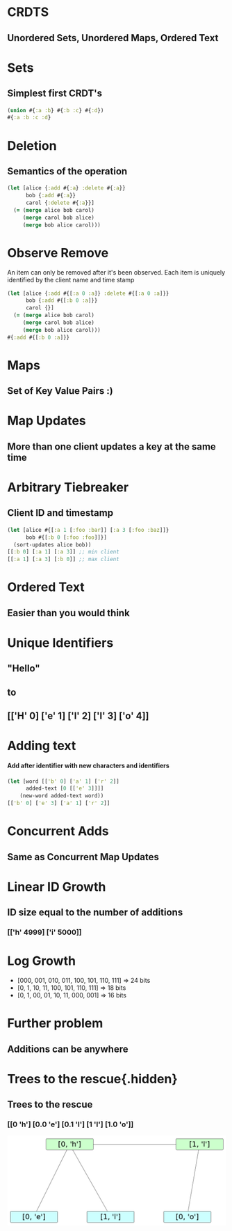 # CRDTS
## Unordered Sets, Unordered Maps, Ordered Text

# Sets
## Simplest first CRDT's
```clojure
(union #{:a :b} #{:b :c} #{:d})
#{:a :b :c :d}
```
# Deletion
## Semantics of the operation
```clojure
(let [alice {:add #{:a} :delete #{:a}}
      bob {:add #{:a}}
      carol {:delete #{:a}}]
  (= (merge alice bob carol)
     (merge carol bob alice)
     (merge bob alice carol)))
```

# Observe Remove
An item can only be removed after it's been observed. Each item is uniquely identified by the client name and time stamp
```clojure
(let [alice {:add #{[:a 0 :a]} :delete #{[:a 0 :a]}}
      bob {:add #{[:b 0 :a]}}
      carol {}]
  (= (merge alice bob carol)
     (merge carol bob alice)
     (merge bob alice carol)))
#{:add #{[:b 0 :a]}}
```
# Maps
## Set of Key Value Pairs :)

# Map Updates
## More than one client updates a key at the same time

# Arbitrary Tiebreaker
## Client ID and timestamp
```clojure
(let [alice #{[:a 1 [:foo :bar]] [:a 3 [:foo :baz]]}
      bob #{[:b 0 [:foo :foo]]}]
  (sort-updates alice bob))
[[:b 0] [:a 1] [:a 3]] ;; min client
[[:a 1] [:a 3] [:b 0]] ;; max client
```

# Ordered Text
## Easier than you would think

# Unique Identifiers
## "Hello"
## to
## [['H' 0] ['e' 1] ['l' 2] ['l' 3] ['o' 4]]

# Adding text
#### Add after identifier with new characters and identifiers

```clojure
(let [word [['b' 0] ['a' 1] ['r' 2]]
      added-text [0 [['e' 3]]]]
    (new-word added-text word))
[['b' 0] ['e' 3] ['a' 1] ['r' 2]]
```

# Concurrent Adds
## Same as Concurrent Map Updates

# Linear ID Growth
## ID size equal to the number of additions
### [['h' 4999] ['i' 5000]]

# Log Growth
* [000, 001, 010, 011, 100, 101, 110, 111] => 24 bits
* [0, 1, 10, 11, 100, 101, 110, 111] =>  18 bits
* [0, 1, 00, 01, 10, 11, 000, 001] => 16 bits

# Further problem
## Additions can be anywhere

# Trees to the rescue{.hidden}
## Trees to the rescue
### [[0 'h'] [0.0 'e'] [0.1 'l'] [1 'l'] [1.0 'o']]
![LSEQ Text Tree](./images/lseq-text-doc.png)
